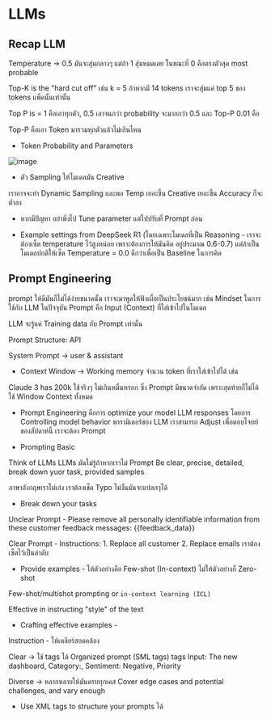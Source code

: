 # LLMs

## Recap LLM

Temperature -> 0.5 มันจะสุ่มกลางๆ แต่ถ้า 1 สุ่มหมดเลย ในขณะที่ 0 คือตรงตัวสุด most probable

Top-K is the "hard cut off" เช่น k = 5 ถ้าหากมี 14 tokens เราจะสุ่มแค่ top 5 ของ tokens แพ็คนั้นเท่านั้น

Top P is = 1 คือเอาทุกตัว, 0.5 เอาจนกว่า probability จะมากกว่า 0.5 และ Top-P 0.01 คือ

Top-P คือเอา Token มารวมทุกตัวแล้วไม่เกินไหน

* Token Probability and Parameters

![image](https://github.com/user-attachments/assets/ee4303c7-0561-40ea-b927-2f3d058cc4c3)

* ตัว Sampling ให้โมเดลมัน Creative

เราอาจจะทำ Dynamic Sampling และพอ Temp เยอะขึ้น Creative เยอะขึ้น Accuracy ก็จะต่ำลง

* หากมีปัญหา อย่าพึ่งไป Tune parameter แต่ไปปรับที่ Prompt ก่อน

* Example settings from DeepSeek R1 (โดยเฉพาะโมเดลที่เป็น Reasoning - เราจะต้องเซ็ต temperature ไว้สูงหน่อย เพราะต้องการให้มันคิด อยู่ประมาณ 0.6-0.7)
แต่ถ้าเป็นโมเดลปกติให้เซ็ต Temperature = 0.0 ดีกว่าเพื่อเป็น Baseline ในการคิด

## Prompt Engineering

prompt ให้ดีมันก็ไม่ได้ง่ายขนาดนั้น เราจะมาพูดให้ฟังเผื่อเป็นประโยชน์มาก เช่น Mindset ในการใช้กับ LLM ในปัจจุบัน
Prompt คือ Input (Context) ที่ใส่เข้าไปในโมเดล

LLM จะรู้แค่ Training data กับ Prompt เท่านั้น

Prompt Structure: API

System Prompt -> user & assistant

* Context Window -> Working memory จำนวน token ที่เราใส่เข้าไปได้ เช่น

Claude 3 has 200k ใช้จริงๆ ไม่เกินหมื่นหรอก ซึ่ง Prompt มีขนาดจำกัด เพราะสุดท้ายก็ไม่ได้ใช้ Window Context ทั้งหมด

* Prompt Engineering คือการ optimize your model LLM responses โดยการ Controlling model behavior พารามิเตอร์ของ LLM เราสามารถ Adjust เพื่อตอบโจทย์ของสัปดาห์นี้
เราจะต้อง Prompt

* Prompting Basic

Think of LLMs LLMs มันไม่รู้ถ้าหากเราไม่ Prompt
Be clear, precise, detailed, break down yuor task, provided samples

ภาษาอังกฤษเราไม่เก่ง เราต้องเช็ค Typo ไม่งั้นมันจะแปลกๆได้

* Break down your tasks

Unclear Prompt - Please remove all personally identifiable information from these customer feedback messages: {{feedback_data}}

Clear Prompt - Instructions: 1. Replace all customer 2. Replace emails เราต้องเซ็ตไว้เป็นลำดับ

* Provide examples - ให้ตัวอย่างคือ Few-shot (In-context) ไม่ให้ตัวอย่างก็ Zero-shot

Few-shot/multishot prompting or `in-context learning (ICL)`

Effective in instructing "style" of the text

* Crafting effective examples -

Instruction - ให้เคลียร์สอดคล้อง

Clear -> ใช้ tags ได้ Organized prompt (SML tags) <example> tags Input: The new dashboard, Category:, Sentiment: Negative, Priority 

Diverse -> หลากหลายให้มันครบทุกเคส Cover edge cases and potential challenges, and vary enough

* Use XML tags to structure your prompts ได้





